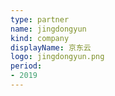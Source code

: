 ```yaml
---
type: partner
name: jingdongyun
kind: company
displayName: 京东云
logo: jingdongyun.png
period:
- 2019
---
```

